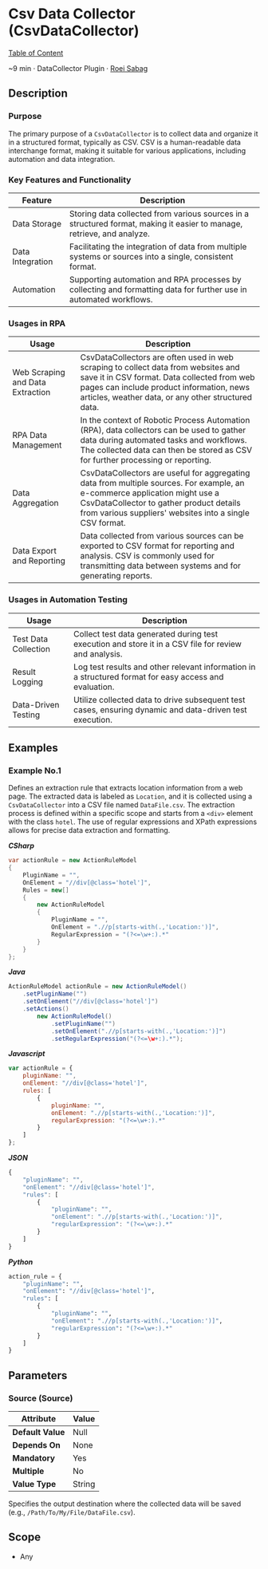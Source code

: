# Csv Data Collector (CsvDataCollector)

[Table of Content](../Home.md)  

~9 min · DataCollector Plugin · [Roei Sabag](https://www.linkedin.com/in/roei-sabag-247aa18/)

## Description

### Purpose

The primary purpose of a `CsvDataCollector` is to collect data and organize it in a structured format, typically as CSV. 
CSV is a human-readable data interchange format, making it suitable for various applications, including automation and data integration.  

### Key Features and Functionality

| Feature          | Description                                                                                                            |
|------------------|------------------------------------------------------------------------------------------------------------------------|
| Data Storage     | Storing data collected from various sources in a structured format, making it easier to manage, retrieve, and analyze. |
| Data Integration | Facilitating the integration of data from multiple systems or sources into a single, consistent format.                |
| Automation       | Supporting automation and RPA processes by collecting and formatting data for further use in automated workflows.      |

### Usages in RPA

| Usage                            | Description                                                                                                                                                                                                                         |
|----------------------------------|-------------------------------------------------------------------------------------------------------------------------------------------------------------------------------------------------------------------------------------|
| Web Scraping and Data Extraction | CsvDataCollectors are often used in web scraping to collect data from websites and save it in CSV format. Data collected from web pages can include product information, news articles, weather data, or any other structured data. |
| RPA Data Management              | In the context of Robotic Process Automation (RPA), data collectors can be used to gather data during automated tasks and workflows. The collected data can then be stored as CSV for further processing or reporting.              |
| Data Aggregation                 | CsvDataCollectors are useful for aggregating data from multiple sources. For example, an e-commerce application might use a CsvDataCollector to gather product details from various suppliers' websites into a single CSV format.   |
| Data Export and Reporting        | Data collected from various sources can be exported to CSV format for reporting and analysis. CSV is commonly used for transmitting data between systems and for generating reports.                                                |

### Usages in Automation Testing

| Usage                | Description                                                                                             |
|----------------------|---------------------------------------------------------------------------------------------------------|
| Test Data Collection | Collect test data generated during test execution and store it in a CSV file for review and analysis.   |
| Result Logging       | Log test results and other relevant information in a structured format for easy access and evaluation.  |
| Data-Driven Testing  | Utilize collected data to drive subsequent test cases, ensuring dynamic and data-driven test execution. |

## Examples

### Example No.1

Defines an extraction rule that extracts location information from a web page. 
The extracted data is labeled as `Location`, and it is collected using a `CsvDataCollector` into a CSV file named `DataFile.csv`. 
The extraction process is defined within a specific scope and starts from a `<div>` element with the class `hotel`. 
The use of regular expressions and XPath expressions allows for precise data extraction and formatting.

_**CSharp**_

```csharp
var actionRule = new ActionRuleModel
{
    PluginName = "",
    OnElement = "//div[@class='hotel']",
    Rules = new[]
    {
        new ActionRuleModel
        {
            PluginName = "",
            OnElement = ".//p[starts-with(.,'Location:')]",
            RegularExpression = "(?<=\w+:).*"
        }
    }
};
```

_**Java**_

```java
ActionRuleModel actionRule = new ActionRuleModel()
    .setPluginName("")
    .setOnElement("//div[@class='hotel']")
    .setActions()
        new ActionRuleModel()        
            .setPluginName("")
            .setOnElement(".//p[starts-with(.,'Location:')]")
            .setRegularExpression("(?<=\w+:).*");
```

_**Javascript**_

```js
var actionRule = {
    pluginName: "",
    onElement: "//div[@class='hotel']",
    rules: [
        {
            pluginName: "",
            onElement: ".//p[starts-with(.,'Location:')]",
            regularExpression: "(?<=\w+:).*"
        }
    ]
};
```

_**JSON**_

```js
{
    "pluginName": "",
    "onElement": "//div[@class='hotel']",
    "rules": [
        {
            "pluginName": "",
            "onElement": ".//p[starts-with(.,'Location:')]",
            "regularExpression": "(?<=\w+:).*"
        }
    ]
}
```

_**Python**_

```python
action_rule = {
    "pluginName": "",
    "onElement": "//div[@class='hotel']",
    "rules": [
        {
            "pluginName": "",
            "onElement": ".//p[starts-with(.,'Location:')]",
            "regularExpression": "(?<=\w+:).*"
        }
    ]
}
```

## Parameters

### Source (Source)

| Attribute         | Value             |
|-------------------|-------------------|
| **Default Value** | Null              |
| **Depends On**    | None              |
| **Mandatory**     | Yes               |
| **Multiple**      | No                |
| **Value Type**    | String            |

Specifies the output destination where the collected data will be saved (e.g., `/Path/To/My/File/DataFile.csv`).

## Scope

* Any